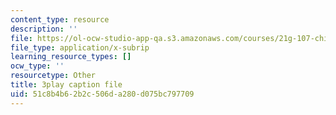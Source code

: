 ```yaml
---
content_type: resource
description: ''
file: https://ol-ocw-studio-app-qa.s3.amazonaws.com/courses/21g-107-chinese-i-streamlined-fall-2014/51c8b4b62b2c506da280d075bc797709_M_gQolc3clM.vtt
file_type: application/x-subrip
learning_resource_types: []
ocw_type: ''
resourcetype: Other
title: 3play caption file
uid: 51c8b4b6-2b2c-506d-a280-d075bc797709
---
```

